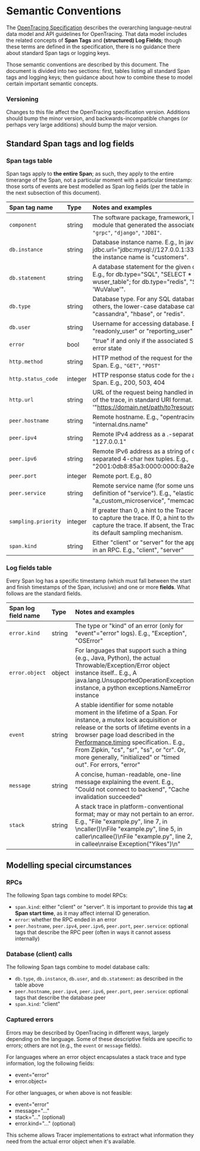 # Semantic Conventions

The [OpenTracing Specification](https://github.com/opentracing/specification/blob/master/specification.md) describes the overarching language-neutral data model and API guidelines for OpenTracing. That data model includes the related concepts of **Span Tags** and **(structured) Log Fields**; though these terms are defined in the specification, there is no guidance there about standard Span tags or logging keys.

Those semantic conventions are described by this document. The document is divided into two sections: first, tables listing all standard Span tags and logging keys; then guidance about how to combine these to model certain important semantic concepts.

### Versioning

Changes to this file affect the OpenTracing specification version. Additions should bump the minor version, and backwards-incompatible changes (or perhaps very large additions) should bump the major version.

## Standard Span tags and log fields

### Span tags table

Span tags apply to **the entire Span**; as such, they apply to the entire timerange of the Span, not a particular moment with a particular timestamp: those sorts of events are best modelled as Span log fields (per the table in the next subsection of this document).

| Span tag name | Type | Notes and examples |
|:--------------|:-----|:-------------------|
| `component` | string  | The software package, framework, library, or module that generated the associated Span. E.g., `"grpc"`, `"django"`, `"JDBI"`. |
| `db.instance` | string | Database instance name. E.g., In java, if the jdbc.url="jdbc:mysql://127.0.0.1:3306/customers", the instance name is "customers". |
| `db.statement` | string | A database statement for the given database type. E.g., for db.type="SQL", "SELECT * FROM wuser_table"; for db.type="redis", "SET mykey 'WuValue'". |
| `db.type` | string | Database type. For any SQL database, "sql". For others, the lower-case database category, e.g. "cassandra", "hbase", or "redis". |
| `db.user` | string | Username for accessing database. E.g., "readonly_user" or "reporting_user" |
| `error` | bool    | "true" if and only if the associated Span is in an error state |
| `http.method` | string | HTTP method of the request for the associated Span. E.g., `"GET"`, `"POST"` |
| `http.status_code` | integer | HTTP response status code for the associated Span. E.g., 200, 503, 404 |
| `http.url` | string | URL of the request being handled in this segment of the trace, in standard URI format. E.g., '"https://domain.net/path/to?resource=here"' |
| `peer.hostname` | string | Remote hostname. E.g., "opentracing.io", "internal.dns.name" |
| `peer.ipv4` | string | Remote IPv4 address as a .-separated tuple. E.g., "127.0.0.1" |
| `peer.ipv6` | string | Remote IPv6 address as a string of colon-separated 4-char hex tuples. E.g., "2001:0db8:85a3:0000:0000:8a2e:0370:7334" |
| `peer.port` | integer | Remote port. E.g., 80 |
| `peer.service` | string | Remote service name (for some unspecified definition of "service"). E.g., "elasticsearch", "a_custom_microservice", "memcache" |
| `sampling.priority` | integer | If greater than 0, a hint to the Tracer to do its best to capture the trace. If 0, a hint to the trace to not-capture the trace. If absent, the Tracer should use its default sampling mechanism. |
| `span.kind` | string | Either "client" or "server" for the appropriate roles in an RPC. E.g., "client", "server" |

### Log fields table

Every Span log has a specific timestamp (which must fall between the start and finish timestamps of the Span, inclusive) and one or more **fields**. What follows are the standard fields.

| Span log field name | Type    | Notes and examples |
|:--------------------|:--------|:-------------------|
| `error.kind` | string | The type or "kind" of an error (only for "event"="error" logs). E.g., "Exception", "OSError" |
| `error.object` | object | For languages that support such a thing (e.g., Java, Python), the actual Throwable/Exception/Error object instance itself.. E.g., A java.lang.UnsupportedOperationException instance, a python exceptions.NameError instance |
| `event` | string | A stable identifier for some notable moment in the lifetime of a Span. For instance, a mutex lock acquisition or release or the sorts of lifetime events in a browser page load described in the [Performance.timing](https://developer.mozilla.org/en-US/docs/Web/API/PerformanceTiming) specification.. E.g., From Zipkin, "cs", "sr", "ss", or "cr". Or, more generally, "initialized" or "timed out". For errors, "error" |
| `message` | string | A concise, human-readable, one-line message explaining the event. E.g., "Could not connect to backend", "Cache invalidation succeeded" |
| `stack` | string | A stack trace in platform-conventional format; may or may not pertain to an error. E.g., "File \"example.py\", line 7, in <module>\ncaller()\nFile \"example.py\", line 5, in caller\ncallee()\nFile \"example.py\", line 2, in callee\nraise Exception(\"Yikes\")\n" |

## Modelling special circumstances

### RPCs

The following Span tags combine to model RPCs:

- `span.kind`: either "client" or "server". It is important to provide this tag **at Span start time**, as it may affect internal ID generation.
- `error`: whether the RPC ended in an error
- `peer.hostname`, `peer.ipv4`, `peer.ipv6`, `peer.port`, `peer.service`: optional tags that describe the RPC peer (often in ways it cannot assess internally)

### Database (client) calls

The following Span tags combine to model database calls:

- `db.type`, `db.instance`, `db.user`, and `db.statement`: as described in the table above
- `peer.hostname`, `peer.ipv4`, `peer.ipv6`, `peer.port`, `peer.service`: optional tags that describe the database peer
- `span.kind`: "client"

### Captured errors

Errors may be described by OpenTracing in different ways, largely depending on the language. Some of these descriptive fields are specific to errors; others are not (e.g., the `event` or `message` fields).

For languages where an error object encapsulates a stack trace and type information, log the following fields:

- event="error"
- error.object=<error object instance>

For other languages, or when above is not feasible:

- event="error"
- message="..."
- stack="..." (optional)
- error.kind="..." (optional)

This scheme allows Tracer implementations to extract what information they need from the actual error object when it's available.
